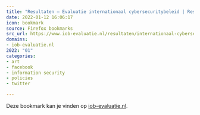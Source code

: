 ```yaml
---
title: "Resultaten — Evaluatie internationaal cybersecuritybeleid | Resultaten | Directie Internationaal Ond..."
date: 2022-01-12 16:06:17
icon: bookmark
source: Firefox bookmarks
src_url: https://www.iob-evaluatie.nl/resultaten/internationaal-cybersecuritybeleid
domains:
- iob-evaluatie.nl
2022: "01"
categories:
- art
- facebook
- information security
- policies
- twitter

---
```

Deze bookmark kan je vinden op [iob-evaluatie.nl](https://www.iob-evaluatie.nl/resultaten/internationaal-cybersecuritybeleid).
